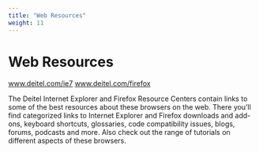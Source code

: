 ```yaml
---
title: "Web Resources"
weight: 11
---
```


# Web Resources

www.deitel.com/ie7
www.deitel.com/firefox

The Deitel Internet Explorer and Firefox Resource Centers contain links to some of the best resources about these browsers on the web. There you’ll find categorized links to Internet Explorer and Firefox downloads and add-ons, keyboard shortcuts, glossaries, code compatibility issues, blogs, forums, podcasts and more. Also check out the range of tutorials on different aspects of these browsers.
